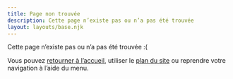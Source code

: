 ```yaml
---
title: Page non trouvée
description: Cette page n’existe pas ou n’a pas été trouvée
layout: layouts/base.njk
---
```


Cette page n’existe pas ou n’a pas été trouvée :(

Vous pouvez [retourner à l’accueil](/), utiliser le [plan du site](/infos/plan-du-site/) ou reprendre votre navigation à l’aide du menu.
